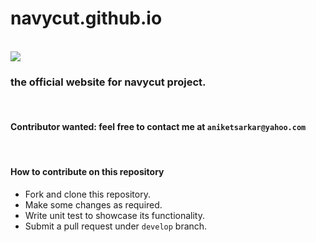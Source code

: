 # navycut.github.io
<br>
<img src="https://raw.githubusercontent.com/navycut/navycut/main/logos/navycut_logo.png">

### the official website for navycut project.

<br>

#### Contributor wanted: feel free to contact me at `aniketsarkar@yahoo.com`

<br>

#### How to contribute on this repository
* Fork and clone this repository.
* Make some changes as required.
* Write unit test to showcase its functionality.
* Submit a pull request under `develop` branch.